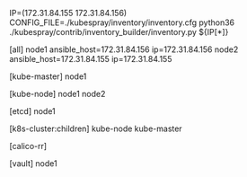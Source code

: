 IP=(172.31.84.155 172.31.84.156)
CONFIG_FILE=./kubespray/inventory/inventory.cfg python36 ./kubespray/contrib/inventory_builder/inventory.py ${IP[*]}

[all]
node1    ansible_host=172.31.84.156 ip=172.31.84.156
node2    ansible_host=172.31.84.155 ip=172.31.84.155

[kube-master]
node1

[kube-node]
node1
node2

[etcd]
node1

[k8s-cluster:children]
kube-node
kube-master

[calico-rr]

[vault]
node1